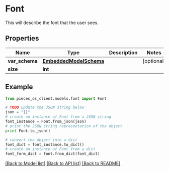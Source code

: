 # Font

This will describe the font that the user sees.

## Properties
Name | Type | Description | Notes
------------ | ------------- | ------------- | -------------
**var_schema** | [**EmbeddedModelSchema**](EmbeddedModelSchema.md) |  | [optional] 
**size** | **int** |  | 

## Example

```python
from pieces_os_client.models.font import Font

# TODO update the JSON string below
json = "{}"
# create an instance of Font from a JSON string
font_instance = Font.from_json(json)
# print the JSON string representation of the object
print Font.to_json()

# convert the object into a dict
font_dict = font_instance.to_dict()
# create an instance of Font from a dict
font_form_dict = font.from_dict(font_dict)
```
[[Back to Model list]](../README.md#documentation-for-models) [[Back to API list]](../README.md#documentation-for-api-endpoints) [[Back to README]](../README.md)


